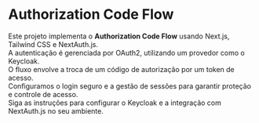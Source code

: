# Authorization Code Flow

Este projeto implementa o **Authorization Code Flow** usando Next.js, Tailwind CSS e NextAuth.js.  
A autenticação é gerenciada por OAuth2, utilizando um provedor como o Keycloak.  
O fluxo envolve a troca de um código de autorização por um token de acesso.  
Configuramos o login seguro e a gestão de sessões para garantir proteção e controle de acesso.  
Siga as instruções para configurar o Keycloak e a integração com NextAuth.js no seu ambiente.
